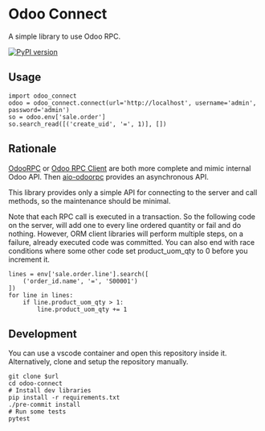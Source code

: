 # Odoo Connect

A simple library to use Odoo RPC.

[![PyPI version](https://badge.fury.io/py/odoo-connect.svg)](https://pypi.org/project/odoo-connect/)

## Usage

	import odoo_connect
	odoo = odoo_connect.connect(url='http://localhost', username='admin', password='admin')
	so = odoo.env['sale.order']
	so.search_read([('create_uid', '=', 1)], [])

## Rationale

[OdooRPC](https://pypi.org/project/OdooRPC/)
or [Odoo RPC Client](https://pypi.org/project/odoo-rpc-client/)
are both more complete and mimic internal Odoo API.
Then [aio-odoorpc](https://pypi.org/project/aio-odoorpc/) provides
an asynchronous API.

This library provides only a simple API for connecting to the server
and call methods, so the maintenance should be minimal.

Note that each RPC call is executed in a transaction.
So the following code on the server, will add one to every line ordered
quantity or fail and do nothing.
However, ORM client libraries will perform multiple steps, on a failure,
already executed code was committed. You can also end with race conditions
where some other code set product_uom_qty to 0 before you increment it.

	lines = env['sale.order.line'].search([
		('order_id.name', '=', 'S00001')
	])
	for line in lines:
		if line.product_uom_qty > 1:
			line.product_uom_qty += 1

## Development

You can use a vscode container and open this repository inside it.
Alternatively, clone and setup the repository manually.

	git clone $url
	cd odoo-connect
	# Install dev libraries
	pip install -r requirements.txt
	./pre-commit install
	# Run some tests
	pytest
